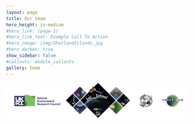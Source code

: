 ```yaml
---
layout: page
title: Our team
hero_height: is-medium
#hero_link: /page-1/
#hero_link_text: Example Call To Action
#hero_image: /img/ShetlandIslands.jpg
#hero_darken: true
show_sidebar: false
#callouts: module_callouts
gallery: team
---
```


![SatSchool footer](/img/satschool-footer.png "SatSchool footer")
